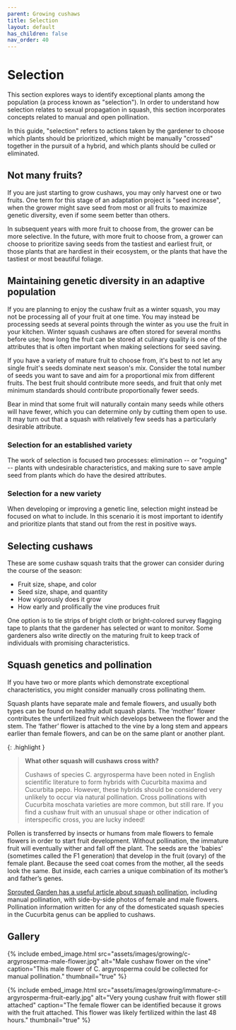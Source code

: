 ```yaml
---
parent: Growing cushaws
title: Selection
layout: default
has_children: false
nav_order: 40
---
```


# Selection

This section explores ways to identify exceptional plants among the population (a process known as "selection"). In order to understand how selection relates to sexual propagation in squash, this section incorporates concepts related to manual and open pollination.

In this guide, "selection" refers to actions taken by the gardener to choose which plants should be prioritized, which might be manually "crossed" together in the pursuit of a hybrid, and which plants should be culled or eliminated.

## Not many fruits?

If you are just starting to grow cushaws, you may only harvest one or two fruits. One term for this stage of an adaptation project is "seed increase", when the grower might save seed from most or all fruits to maximize genetic diversity, even if some seem better than others.

In subsequent years with more fruit to choose from, the grower can be more selective. In the future, with more fruit to choose from, a grower can choose to prioritize saving seeds from the tastiest and earliest fruit, or those plants that are hardiest in their ecosystem, or the plants that have the tastiest or most beautiful foliage.

## Maintaining genetic diversity in an adaptive population

If you are planning to enjoy the cushaw fruit as a winter squash, you may not be processing all of your fruit at one time. You may instead be processing seeds at several points through the winter as you use the fruit in your kitchen. Winter squash cushaws are often stored for several months before use; how long the fruit can be stored at culinary quality is one of the attributes that is often important when making selections for seed saving.

If you have a variety of mature fruit to choose from, it's best to not let any single fruit's seeds dominate next season's mix. Consider the total number of seeds you want to save and aim for a proportional mix from different fruits. The best fruit should contribute more seeds, and fruit that only met minimum standards should contribute proportionally fewer seeds.

Bear in mind that some fruit will naturally contain many seeds while others will have fewer, which you can determine only by cutting them open to use. It may turn out that a squash with relatively few seeds has a particularly desirable attribute.

### Selection for an established variety

The work of selection is focused two processes: elimination -- or "roguing" -- plants with undesirable characteristics, and making sure to save ample seed from plants which do have the desired attributes.

### Selection for a new variety

When developing or improving a genetic line, selection might instead be focused on what to include. In this scenario it is most important to identify and prioritize plants that stand out from the rest in positive ways.

## Selecting cushaws

These are some cushaw squash traits that the grower can consider during the course of the season:

- Fruit size, shape, and color
- Seed size, shape, and quantity
- How vigorously does it grow
- How early and prolifically the vine produces fruit

One option is to tie strips of bright cloth or bright-colored survey flagging tape to plants that the gardener has selected or want to monitor. Some gardeners also write directly on the maturing fruit to keep track of individuals with promising characteristics.

## Squash genetics and pollination

If you have two or more plants which demonstrate exceptional characteristics, you might consider manually cross pollinating them.

Squash plants have separate male and female flowers, and usually both types can be found on healthy adult squash plants. The ‘mother’ flower contributes the unfertilized fruit which develops between the flower and the stem. The ‘father’ flower is attached to the vine by a long stem and appears earlier than female flowers, and can be on the same plant or another plant.

{: .highlight }
> **What other squash will cushaws cross with?**
>
>Cushaws of species C. argyrosperma have been noted in English scientific literature to form hybrids with Cucurbita maxima and Cucurbita pepo. However, these hybrids should be considered very unlikely to occur via natural pollination.
>Cross pollinations with Cucurbita moschata varieties are more common, but still rare. If you find a cushaw fruit with an unusual shape or other indication of interspecific cross, you are lucky indeed!

Pollen is transferred by insects or humans from male flowers to female flowers in order to start fruit development. Without pollination, the immature fruit will eventually wither and fall off the plant. The seeds are the 'babies' (sometimes called the F1 generation) that develop in the fruit (ovary) of the female plant. Because the seed coat comes from the mother, all the seeds look the same. But inside, each carries a unique combination of its mother’s and father’s genes.

[Sprouted Garden has a useful article about squash pollination](https://sproutedgarden.com/hand-pollinate-squash/), including manual pollination, with side-by-side photos of female and male flowers. Pollination information written for any of the domesticated squash species in the Cucurbita genus can be applied to cushaws.

## Gallery

{% include embed_image.html
    src="assets/images/growing/c-argyrosperma-male-flower.jpg"
    alt="Male cushaw flower on the vine"
    caption="This male flower of C. argyrosperma could be collected for manual pollination."
    thumbnail="true"
%}

{% include embed_image.html
    src="assets/images/growing/immature-c-argyrosperma-fruit-early.jpg"
    alt="Very young cushaw fruit with flower still attached"
    caption="The female flower can be identified because it grows with the fruit attached. This flower was likely  fertilized within the last 48 hours."
    thumbnail="true"
%}